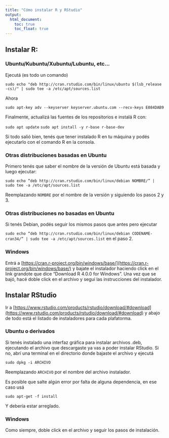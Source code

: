 ```yaml
---
title: "Cómo instalar R y RStudio"
output: 
  html_document:
    toc: true
    toc_float: true
---
```


## Instalar R:

### Ubuntu/Kubuntu/Xubuntu/Lubuntu, etc...

Ejecutá (es todo un comando)

`sudo echo "deb http://cran.rstudio.com/bin/linux/ubuntu $(lsb_release -cs)/" | sudo tee -a /etc/apt/sources.list`

Ahora

`sudo apt-key adv --keyserver keyserver.ubuntu.com --recv-keys E084DAB9`

Finalmente, actualizá las fuentes de los repositorios e instalá R con:

`sudo apt update`
`sudo apt install -y r-base r-base-dev`

Si todo salió bien, tenés que tener instalado R en tu máquina y podés ejecutarlo con el comando R en la consola. 

### Otras distribuciones basadas en Ubuntu

Primero tenés que saber el nombre de la versión de Ubuntu está basada y luego ejecutar:

`sudo echo “deb http://cran.rstudio.com/bin/linux/debian NOMBRE/” | sudo tee -a /etc/apt/sources.list`

Reemplazando `NOMBRE` por el nombre de la versión y siguiendo los pasos 2 y 3.

### Otras distribuciones no basadas en Ubuntu
Si tenés Debian, podés seguir los mismos pasos que antes pero ejecutar

`sudo echo “deb http://cran.rstudio.com/bin/linux/debian CODENAME-cran34/” | sudo tee -a /etc/apt/sources.list`
en el paso 2. 

### Windows

Entrá a [https://cran.r-project.org/bin/windows/base/](https://cran.r-project.org/bin/windows/base/) y bajate el instalador haciendo click en el link grandote que dice “Download R 4.0.0 for Windows”.
Una vez que se bajó, hacé doble click en el archivo y seguí las instrucciones del instalador. 

## Instalar RStudio 

Ir a [https://www.rstudio.com/products/rstudio/download/#download](https://www.rstudio.com/products/rstudio/download/#download) y abajo de todo está el listado de instaladores para cada plafatorma. 

### Ubuntu o derivados

Si tenés instalado una interfaz gráfica para instalar archivos .deb, ejecutando el archivo que descargaste ya vas a poder instalar RStudio. Si no, abrí una terminal en el directorio donde bajaste el archivo y ejecutá

`sudo dpkg -i ARCHIVO`

Reemplazando `ARCHIVO` por el nombre del archivo instalador.

Es posible que salte algún error por falta de alguna dependencia, en ese caso usá

`sudo apt-get -f install`

Y debería estar arreglado.

### Windows

Como siempre, doble click en el archivo y seguir los pasos de instalación.
